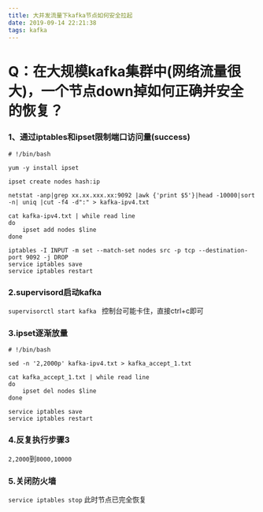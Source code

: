 ```yaml
---
title: 大并发流量下kafka节点如何安全拉起
date: 2019-09-14 22:21:38
tags: kafka
---
```

# Q：在大规模kafka集群中(网络流量很大)，一个节点down掉如何正确并安全的恢复？

### 1、通过iptables和ipset限制端口访问量(success)
```
# !/bin/bash

yum -y install ipset

ipset create nodes hash:ip 

netstat -anp|grep xx.xx.xxx.xx:9092 |awk {'print $5'}|head -10000|sort -n| uniq |cut -f4 -d":" > kafka-ipv4.txt

cat kafka-ipv4.txt | while read line
do 
	ipset add nodes $line
done

iptables -I INPUT -m set --match-set nodes src -p tcp --destination-port 9092 -j DROP
service iptables save
service iptables restart

```

### 2.supervisord启动kafka

`supervisorctl start kafka `
控制台可能卡住，直接ctrl+c即可

### 3.ipset逐渐放量
```
# !/bin/bash

sed -n '2,2000p' kafka-ipv4.txt > kafka_accept_1.txt

cat kafka_accept_1.txt | while read line 
do
	ipset del nodes $line
done

service iptables save
service iptables restart

```

### 4.反复执行步骤3
`2,2000`到`8000,10000`

### 5.关闭防火墙
`service iptables stop`
此时节点已完全恢复